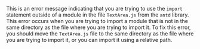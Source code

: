 This is an error message indicating that you are trying to use the `import` statement outside of a module in the file `TextArea.js` from the `antd` library. This error occurs when you are trying to import a module that is not in the same directory as the file where you are trying to import it. To fix this error, you should move the `TextArea.js` file to the same directory as the file where you are trying to import it, or you can import it using a relative path.
